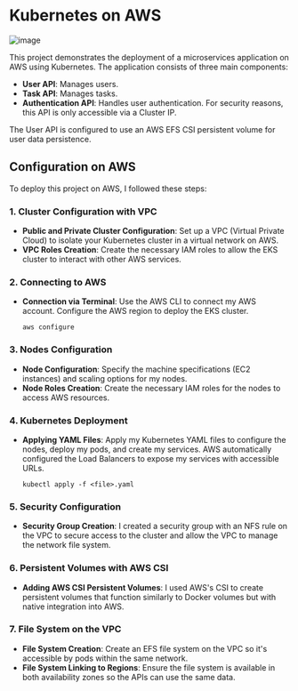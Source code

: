# Kubernetes on AWS
![image](https://github.com/Nico1500/Kubernetes_Aws/assets/63806892/e023dcb9-fe1e-4c23-b920-8db9fc893bbc)

This project demonstrates the deployment of a microservices application on AWS using Kubernetes. The application consists of three main components:

- **User API**: Manages users.
- **Task API**: Manages tasks.
- **Authentication API**: Handles user authentication. For security reasons, this API is only accessible via a Cluster IP.

The User API is configured to use an AWS EFS CSI persistent volume for user data persistence.

## Configuration on AWS

To deploy this project on AWS, I followed these steps:

### 1. Cluster Configuration with VPC

- **Public and Private Cluster Configuration**: Set up a VPC (Virtual Private Cloud) to isolate your Kubernetes cluster in a virtual network on AWS.
- **VPC Roles Creation**: Create the necessary IAM roles to allow the EKS cluster to interact with other AWS services.

### 2. Connecting to AWS

- **Connection via Terminal**: Use the AWS CLI to connect my AWS account. Configure the AWS region to deploy the EKS cluster.

  ```
  aws configure
  ```

### 3. Nodes Configuration

- **Node Configuration**: Specify the machine specifications (EC2 instances) and scaling options for my nodes.
- **Node Roles Creation**: Create the necessary IAM roles for the nodes to access AWS resources.

### 4. Kubernetes Deployment

- **Applying YAML Files**: Apply my Kubernetes YAML files to configure the nodes, deploy my pods, and create my services. AWS automatically configured the Load Balancers to expose my services with accessible URLs.

  ```
  kubectl apply -f <file>.yaml
  ```

### 5. Security Configuration

- **Security Group Creation**: I created a security group with an NFS rule on the VPC to secure access to the cluster and allow the VPC to manage the network file system.

### 6. Persistent Volumes with AWS CSI

- **Adding AWS CSI Persistent Volumes**: I used AWS's CSI to create persistent volumes that function similarly to Docker volumes but with native integration into AWS.

### 7. File System on the VPC

- **File System Creation**: Create an EFS file system on the VPC so it's accessible by pods within the same network.
- **File System Linking to Regions**: Ensure the file system is available in both availability zones so the APIs can use the same data.